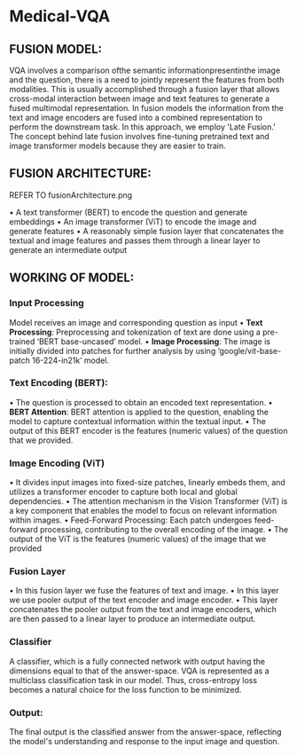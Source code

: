 # Medical-VQA

## FUSION MODEL:

VQA involves a comparison ofthe semantic informationpresentinthe image and the question, there is a need to jointly represent the features from both modalities. This is usually accomplished through a fusion layer that allows cross-modal interaction between image and text features to generate a fused multimodal representation.
In fusion models the information from the text and image encoders are fused into a combined representation to perform the downstream task.
In this approach, we employ 'Late Fusion.' The concept behind late fusion involves fine-tuning pretrained text and image transformer models because they are easier to train.

## FUSION ARCHITECTURE:

REFER TO fusionArchitecture.png

• A text transformer (BERT) to encode the question and generate 
embeddings
• An image transformer (ViT) to encode the image and generate features
• A reasonably simple fusion layer that concatenates the textual and image 
features and passes them through a linear layer to generate an intermediate 
output



## WORKING OF MODEL:


### Input Processing

Model receives an image and corresponding question as input
• **Text Processing**: Preprocessing and tokenization of text are done using a 
pre-trained ‘BERT base-uncased’ model.
•  **Image Processing**: The image is initially divided into patches for further 
analysis by using ‘google/vit-base-patch 16-224-in21k’ model.

### Text Encoding (BERT):

• The question is processed to obtain an encoded text representation.
• **BERT Attention**: BERT attention is applied to the question, enabling the 
model to capture contextual information within the textual input.
• The output of this BERT encoder is the features (numeric values) of the 
question that we provided.

### Image Encoding (ViT)

• It divides input images into fixed-size patches, linearly embeds them, and 
utilizes a transformer encoder to capture both local and global 
dependencies.
• The attention mechanism in the Vision Transformer (ViT) is a key 
component that enables the model to focus on relevant information within 
images.
• Feed-Forward Processing: Each patch undergoes feed-forward processing, 
contributing to the overall encoding of the image.
• The output of the ViT is the features (numeric values) of the image that we 
provided

### Fusion Layer

• In this fusion layer we fuse the features of text and image.
• In this layer we use pooler output of the text encoder and image encoder.
• This layer concatenates the pooler output from the text and image encoders, 
which are then passed to a linear layer to produce an intermediate output.

### Classifier

A classifier, which is a fully connected network with output having the 
dimensions equal to that of the answer-space.
VQA is represented as a multiclass classification task in our model. Thus, cross-entropy loss becomes a natural choice for the loss function to be minimized.

### Output:

The final output is the classified answer from the answer-space, reflecting the 
model's understanding and response to the input image and question.

